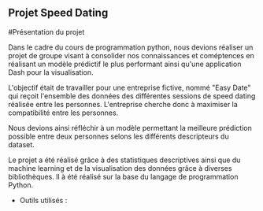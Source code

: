 ## Projet Speed Dating 
#Présentation du projet

Dans le cadre du cours de programmation python, nous devions réaliser un projet de groupe visant à consolider nos connaissances et coméptences en réalisant un modèle prédictif le plus performant ainsi qu'une application Dash pour la visualisation. 

L'objectif était de travailler pour une entreprise fictive, nommé "Easy Date" qui reçoit l'ensemble des données des différentes sessions de speed dating réalisée entre les personnes. L'entreprise cherche donc à maximiser la compatibilité entre les personnes. 

Nous devions ainsi réfléchir à un modèle permettant la meilleure prédiction possible entre deux personnes selons les différents descripteurs du dataset.

Le projet a été réalisé grâce à des statistiques descriptives ainsi que du machine learning et de la visualisation des données grâce à diverses bibliothèques. Il à été réalisé sur la base du langage de programmation Python.

* Outils utilisés :
